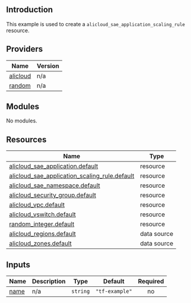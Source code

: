 <!-- BEGIN_TF_DOCS -->
## Introduction

This example is used to create a `alicloud_sae_application_scaling_rule` resource.

## Providers

| Name | Version |
|------|---------|
| <a name="provider_alicloud"></a> [alicloud](#provider\_alicloud) | n/a |
| <a name="provider_random"></a> [random](#provider\_random) | n/a |

## Modules

No modules.

## Resources

| Name | Type |
|------|------|
| [alicloud_sae_application.default](https://registry.terraform.io/providers/aliyun/alicloud/latest/docs/resources/sae_application) | resource |
| [alicloud_sae_application_scaling_rule.default](https://registry.terraform.io/providers/aliyun/alicloud/latest/docs/resources/sae_application_scaling_rule) | resource |
| [alicloud_sae_namespace.default](https://registry.terraform.io/providers/aliyun/alicloud/latest/docs/resources/sae_namespace) | resource |
| [alicloud_security_group.default](https://registry.terraform.io/providers/aliyun/alicloud/latest/docs/resources/security_group) | resource |
| [alicloud_vpc.default](https://registry.terraform.io/providers/aliyun/alicloud/latest/docs/resources/vpc) | resource |
| [alicloud_vswitch.default](https://registry.terraform.io/providers/aliyun/alicloud/latest/docs/resources/vswitch) | resource |
| [random_integer.default](https://registry.terraform.io/providers/hashicorp/random/latest/docs/resources/integer) | resource |
| [alicloud_regions.default](https://registry.terraform.io/providers/aliyun/alicloud/latest/docs/data-sources/regions) | data source |
| [alicloud_zones.default](https://registry.terraform.io/providers/aliyun/alicloud/latest/docs/data-sources/zones) | data source |

## Inputs

| Name | Description | Type | Default | Required |
|------|-------------|------|---------|:--------:|
| <a name="input_name"></a> [name](#input\_name) | n/a | `string` | `"tf-example"` | no |
<!-- END_TF_DOCS -->    